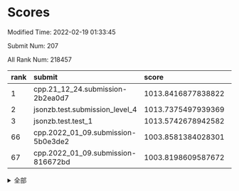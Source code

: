 # Scores

Modified Time: 2022-02-19 01:33:45

Submit Num: 207

All Rank Num: 218457

| rank |               submit               |       score        |       sigma        | pk_num |
| :--- | :--------------------------------- | :----------------- | :----------------- | :----- |
| 1    | cpp.21_12_24.submission-2b2ea0d7   | 1013.8416877838822 | 0.8343003125313166 | 4219   |
| 2    | jsonzb.test.submission_level_4     | 1013.7375497939369 | 0.813760302369612  | 4219   |
| 3    | jsonzb.test.test_1                 | 1013.5742678942582 | 0.8228954626803714 | 4216   |
| 66   | cpp.2022_01_09.submission-5b0e3de2 | 1003.8581384028301 | 0.7240793377440381 | 4223   |
| 67   | cpp.2022_01_09.submission-816672bd | 1003.8198609587672 | 0.7153404978780642 | 4216   |


<details>
<summary>全部</summary>

| rank |                 submit                 |       score        |       sigma        | pk_num |
| :--- | :------------------------------------- | :----------------- | :----------------- | :----- |
| 1    | cpp.21_12_24.submission-2b2ea0d7       | 1013.8416877838822 | 0.8343003125313166 | 4219   |
| 2    | jsonzb.test.submission_level_4         | 1013.7375497939369 | 0.813760302369612  | 4219   |
| 3    | jsonzb.test.test_1                     | 1013.5742678942582 | 0.8228954626803714 | 4216   |
| 4    | gobigger.level_3.submission_level_3_33 | 1011.3477115747436 | 0.7833920840847773 | 4221   |
| 5    | gobigger.level_3.submission_level_3_10 | 1011.2911838462035 | 0.7722347818502284 | 4224   |
| 6    | gobigger.level_3.submission_level_3_20 | 1011.2655136221608 | 0.7412104793844361 | 4219   |
| 7    | gobigger.level_3.submission_level_3_25 | 1011.247073320861  | 0.8097419642074035 | 4225   |
| 8    | gobigger.level_3.submission_level_3_32 | 1011.1889486699396 | 0.8012247350126611 | 4218   |
| 9    | gobigger.level_3.submission_level_3_8  | 1011.182925557428  | 0.8057051652813702 | 4231   |
| 10   | gobigger.level_3.submission_level_3_2  | 1011.1678220001003 | 0.7663386797148333 | 4223   |
| 11   | gobigger.level_3.submission_level_3_0  | 1011.1673653671282 | 0.7701984062998632 | 4227   |
| 12   | gobigger.level_3.submission_level_3_15 | 1011.14681626202   | 0.7918905157280428 | 4223   |
| 13   | gobigger.level_3.submission_level_3_16 | 1011.1037799370855 | 0.7672955230868397 | 4216   |
| 14   | gobigger.level_3.submission_level_3_47 | 1010.8572453321649 | 0.7667389448984129 | 4220   |
| 15   | gobigger.level_3.submission_level_3_13 | 1010.8420939551421 | 0.7735364506480249 | 4224   |
| 16   | gobigger.level_3.submission_level_3_11 | 1010.8097751689297 | 0.7527959520029641 | 4221   |
| 17   | gobigger.level_3.submission_level_3_4  | 1010.6274998608844 | 0.7615796403403687 | 4220   |
| 18   | gobigger.level_3.submission_level_3_19 | 1010.5151873934741 | 0.7467649369793923 | 4218   |
| 19   | gobigger.level_3.submission_level_3_6  | 1010.5098392240074 | 0.7721912305034007 | 4223   |
| 20   | gobigger.level_3.submission_level_3_29 | 1010.3588378326718 | 0.750522662315059  | 4224   |
| 21   | gobigger.level_3.submission_level_3_1  | 1010.3429227976852 | 0.7891766592296771 | 4218   |
| 22   | gobigger.level_3.submission_level_3_26 | 1010.3341547109048 | 0.7595022160811284 | 4219   |
| 23   | gobigger.level_3.submission_level_3_7  | 1010.3131106776709 | 0.7864783779470446 | 4225   |
| 24   | gobigger.level_3.submission_level_3_34 | 1010.3052056822285 | 0.7553622518893858 | 4218   |
| 25   | gobigger.level_3.submission_level_3_38 | 1010.2883656442428 | 0.7692078400487966 | 4218   |
| 26   | gobigger.level_3.submission_level_3_27 | 1010.2098764928875 | 0.7763765839337508 | 4215   |
| 27   | gobigger.level_3.submission_level_3_48 | 1010.0936347691688 | 0.7550451668231802 | 4217   |
| 28   | gobigger.level_3.submission_level_3_24 | 1010.068722164424  | 0.7514126059521401 | 4218   |
| 29   | gobigger.level_3.submission_level_3_46 | 1010.0312316886972 | 0.7377988867618431 | 4224   |
| 30   | gobigger.level_3.submission_level_3_36 | 1010.0238868378908 | 0.7492967502316782 | 4219   |
| 31   | gobigger.level_3.submission_level_3_37 | 1010.0159957261188 | 0.7580077403839426 | 4219   |
| 32   | gobigger.level_3.submission_level_3_40 | 1009.9632354883316 | 0.7717567088666905 | 4222   |
| 33   | gobigger.level_3.submission_level_3_39 | 1009.9412195200518 | 0.7582594376306251 | 4218   |
| 34   | gobigger.level_3.submission_level_3_22 | 1009.9377833432175 | 0.7625035740823592 | 4221   |
| 35   | gobigger.level_3.submission_level_3_31 | 1009.8842836367999 | 0.7610136465037274 | 4218   |
| 36   | gobigger.level_3.submission_level_3_23 | 1009.8769685051534 | 0.7375629151054592 | 4221   |
| 37   | gobigger.level_3.submission_level_3_17 | 1009.8743856286402 | 0.7620728686186667 | 4222   |
| 38   | gobigger.level_3.submission_level_3_43 | 1009.8481601837907 | 0.7724807355730837 | 4219   |
| 39   | gobigger.level_3.submission_level_3_21 | 1009.8231904112347 | 0.7414044366273008 | 4222   |
| 40   | gobigger.level_3.submission_level_3_14 | 1009.817354741466  | 0.7498464624088005 | 4224   |
| 41   | gobigger.level_3.submission_level_3_5  | 1009.8019625643708 | 0.7709575218271059 | 4223   |
| 42   | gobigger.level_3.submission_level_3_42 | 1009.6661727297214 | 0.7466440829162084 | 4222   |
| 43   | gobigger.level_3.submission_level_3_30 | 1009.5814333988336 | 0.7666755542204168 | 4220   |
| 44   | gobigger.level_3.submission_level_3_12 | 1009.5500607529857 | 0.7624315835461072 | 4218   |
| 45   | gobigger.level_3.submission_level_3_44 | 1009.5362914198963 | 0.7466152022381991 | 4223   |
| 46   | gobigger.level_3.submission_level_3_9  | 1009.3509997222277 | 0.7670083805984861 | 4225   |
| 47   | gobigger.level_3.submission_level_3_18 | 1009.3420943324643 | 0.7428986663342686 | 4222   |
| 48   | gobigger.level_3.submission_level_3_28 | 1009.2527274700552 | 0.7560450699594051 | 4222   |
| 49   | gobigger.level_3.submission_level_3_45 | 1009.2264851573603 | 0.737290979126141  | 4223   |
| 50   | gobigger.level_3.submission_level_3_3  | 1008.869605000397  | 0.7334290789440125 | 4226   |
| 51   | gobigger.level_3.submission_level_3_35 | 1008.7638415176858 | 0.7553600123188408 | 4219   |
| 52   | gobigger.level_3.submission_level_3_41 | 1008.7583755160749 | 0.7623903061971095 | 4219   |
| 53   | gobigger.level_3.submission_level_3_49 | 1008.6906282247871 | 0.743828783854896  | 4222   |
| 54   | gobigger.level_1.submission_level_1_38 | 1005.1010004281062 | 0.7206855746229853 | 4220   |
| 55   | gobigger.level_1.submission_level_1_18 | 1005.034556317919  | 0.7249734352382776 | 4218   |
| 56   | gobigger.level_1.submission_level_1_43 | 1004.9632889070523 | 0.7159741654990972 | 4215   |
| 57   | gobigger.level_1.submission_level_1_29 | 1004.6040867280483 | 0.7276338065563801 | 4222   |
| 58   | gobigger.level_1.submission_level_1_0  | 1004.5410866390164 | 0.7338141665752964 | 4222   |
| 59   | gobigger.level_1.submission_level_1_36 | 1004.3894912481932 | 0.7084103061913872 | 4218   |
| 60   | gobigger.level_1.submission_level_1_1  | 1004.3012040660691 | 0.711769107798772  | 4216   |
| 61   | gobigger.level_1.submission_level_1_6  | 1004.1788596836693 | 0.718521045276789  | 4218   |
| 62   | gobigger.level_1.submission_level_1_12 | 1004.16149488804   | 0.723683071681865  | 4219   |
| 63   | gobigger.level_1.submission_level_1_31 | 1004.0191640208843 | 0.7282187670377325 | 4225   |
| 64   | gobigger.level_1.submission_level_1_32 | 1003.9457446007289 | 0.7169343935003326 | 4214   |
| 65   | gobigger.level_1.submission_level_1_3  | 1003.9296165718707 | 0.7107595573274378 | 4223   |
| 66   | cpp.2022_01_09.submission-5b0e3de2     | 1003.8581384028301 | 0.7240793377440381 | 4223   |
| 67   | cpp.2022_01_09.submission-816672bd     | 1003.8198609587672 | 0.7153404978780642 | 4216   |
| 68   | gobigger.level_1.submission_level_1_8  | 1003.8180560109279 | 0.7170635272955596 | 4218   |
| 69   | gobigger.level_1.submission_level_1_14 | 1003.7999832579937 | 0.7269151906294038 | 4217   |
| 70   | gobigger.level_1.submission_level_1_34 | 1003.7857261451375 | 0.7068898462931625 | 4222   |
| 71   | gobigger.level_1.submission_level_1_11 | 1003.7290121713922 | 0.719674929871212  | 4224   |
| 72   | gobigger.level_1.submission_level_1_45 | 1003.5597611643054 | 0.718488443113161  | 4222   |
| 73   | gobigger.level_1.submission_level_1_23 | 1003.5227357281809 | 0.7219363010268406 | 4228   |
| 74   | gobigger.level_1.submission_level_1_21 | 1003.4901451320841 | 0.713176531336063  | 4216   |
| 75   | gobigger.level_1.submission_level_1_10 | 1003.4675521239114 | 0.7111083754949692 | 4220   |
| 76   | gobigger.level_1.submission_level_1_44 | 1003.442465902931  | 0.7220177687151712 | 4219   |
| 77   | gobigger.level_1.submission_level_1_17 | 1003.3935067760171 | 0.7232543319698689 | 4220   |
| 78   | gobigger.level_1.submission_level_1_24 | 1003.3904399612095 | 0.7021355372702356 | 4220   |
| 79   | gobigger.level_1.submission_level_1_20 | 1003.3844741590117 | 0.7239506390398389 | 4221   |
| 80   | gobigger.level_1.submission_level_1_46 | 1003.3471143905366 | 0.7185435481871246 | 4226   |
| 81   | gobigger.level_1.submission_level_1_27 | 1003.2969168312596 | 0.7108404529888066 | 4223   |
| 82   | gobigger.level_1.submission_level_1_5  | 1003.2741850493849 | 0.7142080563669173 | 4223   |
| 83   | gobigger.level_1.submission_level_1_42 | 1003.231291929339  | 0.7197438020337119 | 4219   |
| 84   | gobigger.level_1.submission_level_1_22 | 1003.2220396037716 | 0.7194356976302453 | 4222   |
| 85   | gobigger.level_1.submission_level_1_47 | 1003.1804177447402 | 0.7206239394089626 | 4219   |
| 86   | gobigger.level_1.submission_level_1_35 | 1003.1706288691762 | 0.7169400286780849 | 4224   |
| 87   | gobigger.level_1.submission_level_1_28 | 1003.1501561535664 | 0.711995541503681  | 4224   |
| 88   | gobigger.level_1.submission_level_1_7  | 1003.1494691896377 | 0.7033011170053475 | 4227   |
| 89   | gobigger.level_1.submission_level_1_13 | 1003.1398596322134 | 0.721058297040319  | 4222   |
| 90   | gobigger.level_1.submission_level_1_26 | 1003.0402635735813 | 0.7118719377564336 | 4220   |
| 91   | gobigger.level_1.submission_level_1_40 | 1003.0374227421869 | 0.7035761642230286 | 4218   |
| 92   | gobigger.level_1.submission_level_1_33 | 1002.9379447446696 | 0.721892605265435  | 4220   |
| 93   | gobigger.level_1.submission_level_1_25 | 1002.9358445967033 | 0.7135009496578222 | 4229   |
| 94   | gobigger.level_1.submission_level_1_30 | 1002.8854234082831 | 0.7081518668152091 | 4218   |
| 95   | gobigger.level_1.submission_level_1_15 | 1002.6512366165123 | 0.7146847145179224 | 4226   |
| 96   | gobigger.level_1.submission_level_1_16 | 1002.6378754573838 | 0.7166615963913425 | 4222   |
| 97   | gobigger.level_1.submission_level_1_48 | 1002.5250229876601 | 0.718250168965359  | 4221   |
| 98   | gobigger.level_1.submission_level_1_9  | 1002.4444745437152 | 0.7178999496212781 | 4220   |
| 99   | gobigger.level_1.submission_level_1_37 | 1002.4264003221552 | 0.7338618253903878 | 4221   |
| 100  | gobigger.level_1.submission_level_1_2  | 1002.3773030904722 | 0.7082505082225019 | 4220   |
| 101  | gobigger.level_1.submission_level_1_4  | 1002.3207205172469 | 0.7164867003374606 | 4224   |
| 102  | gobigger.level_1.submission_level_1_39 | 1002.1892450293496 | 0.7271892583528146 | 4224   |
| 103  | gobigger.level_1.submission_level_1_41 | 1001.904255809218  | 0.7097800095385748 | 4220   |
| 104  | gobigger.level_1.submission_level_1_49 | 1001.7463856198848 | 0.7150218450873248 | 4223   |
| 105  | gobigger.level_1.submission_level_1_19 | 1001.0288049779367 | 0.7035750569410899 | 4221   |
| 106  | gobigger.random.submission_random_16   | 996.9112020791506  | 0.6995057418682054 | 4224   |
| 107  | gobigger.random.submission_random_9    | 996.8723572377862  | 0.7081763630440752 | 4226   |
| 108  | gobigger.random.submission_random_35   | 996.7111475832642  | 0.7067572098140152 | 4225   |
| 109  | gobigger.random.submission_random_1    | 996.7056677204827  | 0.703575301450622  | 4223   |
| 110  | gobigger.random.submission_random_30   | 996.6520229379619  | 0.7182245453358548 | 4224   |
| 111  | gobigger.random.submission_random_8    | 996.6372719904971  | 0.7043374927117046 | 4225   |
| 112  | gobigger.random.submission_random_14   | 996.6012366860396  | 0.7070627765208032 | 4222   |
| 113  | gobigger.random.submission_random_38   | 996.5569744093993  | 0.7085702097932529 | 4219   |
| 114  | gobigger.random.submission_random_37   | 996.5128104264974  | 0.7033188188955865 | 4222   |
| 115  | gobigger.random.submission_random_5    | 996.4780411336508  | 0.7105580463032719 | 4216   |
| 116  | gobigger.random.submission_random_32   | 996.4324799126678  | 0.7043043085548875 | 4225   |
| 117  | gobigger.random.submission_random_45   | 996.4084168216101  | 0.7081390416829484 | 4224   |
| 118  | gobigger.random.submission_random_20   | 996.3838531606531  | 0.7208353853174952 | 4219   |
| 119  | gobigger.random.submission_random_48   | 996.3674962463967  | 0.7154765519863466 | 4223   |
| 120  | gobigger.random.submission_random_29   | 996.3537386218903  | 0.7094366857111714 | 4220   |
| 121  | gobigger.random.submission_random_10   | 996.2212916588408  | 0.7219812695553139 | 4225   |
| 122  | gobigger.random.submission_random_24   | 996.1799971907309  | 0.7051051408242527 | 4218   |
| 123  | gobigger.random.submission_random_25   | 996.1520082961349  | 0.7091277871341856 | 4218   |
| 124  | gobigger.random.submission_random_41   | 996.1386437852293  | 0.707558145035836  | 4224   |
| 125  | gobigger.random.submission_random_23   | 996.1296678704988  | 0.7119219384917449 | 4220   |
| 126  | gobigger.random.submission_random_47   | 996.1088688979382  | 0.7082949893929888 | 4223   |
| 127  | gobigger.random.submission_random_6    | 996.1002506446766  | 0.7019292043401568 | 4222   |
| 128  | gobigger.random.submission_random_40   | 996.010364854762   | 0.7094567336370341 | 4225   |
| 129  | gobigger.random.submission_random_49   | 995.8838562182121  | 0.6977042175947502 | 4224   |
| 130  | gobigger.random.submission_random_27   | 995.8124512027379  | 0.712673200432924  | 4227   |
| 131  | gobigger.random.submission_random_28   | 995.8076800444517  | 0.7017255204563303 | 4222   |
| 132  | gobigger.random.submission_random_43   | 995.7738461455559  | 0.7136519669532762 | 4222   |
| 133  | gobigger.random.submission_random_46   | 995.7535755749356  | 0.714565504646273  | 4220   |
| 134  | gobigger.random.submission_random_12   | 995.7121792596278  | 0.7090033568795304 | 4222   |
| 135  | gobigger.random.submission_random_22   | 995.6745097713062  | 0.7023534504913835 | 4219   |
| 136  | gobigger.random.submission_random_21   | 995.6596032549865  | 0.714062171284628  | 4223   |
| 137  | gobigger.random.submission_random_2    | 995.6160245378712  | 0.6963786513788948 | 4220   |
| 138  | gobigger.random.submission_random_26   | 995.6152867290468  | 0.7118154997590379 | 4221   |
| 139  | gobigger.random.submission_random_4    | 995.5729633255593  | 0.7211410192683884 | 4221   |
| 140  | gobigger.random.submission_random_7    | 995.5292551708136  | 0.7174795984547728 | 4223   |
| 141  | gobigger.random.submission_random_18   | 995.507021528499   | 0.7136747545496975 | 4219   |
| 142  | gobigger.random.submission_random_39   | 995.5021053801788  | 0.735927520989875  | 4224   |
| 143  | gobigger.random.submission_random_0    | 995.4098859533229  | 0.7113259018239257 | 4227   |
| 144  | gobigger.random.submission_random_33   | 995.3767095907397  | 0.7381433646418866 | 4220   |
| 145  | gobigger.random.submission_random_17   | 995.3729049241927  | 0.7232603707917892 | 4218   |
| 146  | gobigger.random.submission_random_42   | 995.2161850602263  | 0.7166372341712488 | 4223   |
| 147  | gobigger.random.submission_random_44   | 995.2153533231186  | 0.7018469719918405 | 4218   |
| 148  | gobigger.random.submission_random_13   | 995.2100725790882  | 0.7241275585696487 | 4218   |
| 149  | gobigger.random.submission_random_11   | 995.1967848026776  | 0.7187076365711733 | 4218   |
| 150  | gobigger.random.submission_random_15   | 995.0857080202304  | 0.712645204781624  | 4218   |
| 151  | gobigger.random.submission_random_31   | 994.9772475813169  | 0.7176100837048721 | 4228   |
| 152  | gobigger.random.submission_random_36   | 994.9365942793562  | 0.7067824224031061 | 4222   |
| 153  | gobigger.random.submission_random_34   | 994.9268313405879  | 0.7085779810998757 | 4222   |
| 154  | gobigger.random.submission_random_19   | 994.7407798609894  | 0.7133416930951607 | 4226   |
| 155  | gobigger.random.submission_random_3    | 994.4348854929664  | 0.7136403791316714 | 4223   |
| 156  | gobigger.level_2.submission_level_2_13 | 994.1947804200522  | 0.7220714263671696 | 4223   |
| 157  | gobigger.level_2.submission_level_2_21 | 993.9564863899226  | 0.7107028690039975 | 4221   |
| 158  | gobigger.level_2.submission_level_2_12 | 993.067685731083   | 0.719259612988672  | 4222   |
| 159  | gobigger.level_2.submission_level_2_32 | 993.023176260754   | 0.7370641843373954 | 4216   |
| 160  | gobigger.level_2.submission_level_2_11 | 992.9784740809507  | 0.7476781930310933 | 4226   |
| 161  | gobigger.level_2.submission_level_2_23 | 992.9402569520498  | 0.7388895962839958 | 4227   |
| 162  | gobigger.level_2.submission_level_2_6  | 992.8870668698697  | 0.737079488696562  | 4221   |
| 163  | gobigger.level_2.submission_level_2_42 | 992.8682327514463  | 0.7355873342995617 | 4221   |
| 164  | gobigger.level_2.submission_level_2_10 | 992.8474450546064  | 0.7397685775953377 | 4222   |
| 165  | gobigger.level_2.submission_level_2_41 | 992.8472683597199  | 0.7458385901836133 | 4219   |
| 166  | gobigger.level_2.submission_level_2_33 | 992.8018426972469  | 0.7366938029898417 | 4220   |
| 167  | gobigger.level_2.submission_level_2_25 | 992.7495633212623  | 0.7241092492462637 | 4225   |
| 168  | gobigger.level_2.submission_level_2_19 | 992.7206894598833  | 0.7528976682522512 | 4217   |
| 169  | gobigger.level_2.submission_level_2_9  | 992.6919507476814  | 0.7394253908308434 | 4221   |
| 170  | gobigger.level_2.submission_level_2_38 | 992.5752056695716  | 0.7332998298992527 | 4213   |
| 171  | gobigger.level_2.submission_level_2_17 | 992.3375114563676  | 0.7337700702387783 | 4225   |
| 172  | gobigger.level_2.submission_level_2_2  | 992.1880796959593  | 0.7415214220665444 | 4220   |
| 173  | gobigger.level_2.submission_level_2_0  | 992.1732650579643  | 0.7427972803885827 | 4221   |
| 174  | gobigger.level_2.submission_level_2_28 | 992.1639193271179  | 0.7500450399428581 | 4218   |
| 175  | gobigger.level_2.submission_level_2_40 | 992.1477733435762  | 0.7409628731257143 | 4224   |
| 176  | gobigger.level_2.submission_level_2_22 | 992.0893260134633  | 0.7589096012030165 | 4227   |
| 177  | gobigger.level_2.submission_level_2_3  | 992.0698903835212  | 0.7494422754371377 | 4220   |
| 178  | gobigger.level_2.submission_level_2_30 | 992.0603645637718  | 0.7393216424530703 | 4224   |
| 179  | gobigger.level_2.submission_level_2_44 | 991.9290435672888  | 0.7406010078267808 | 4224   |
| 180  | gobigger.level_2.submission_level_2_18 | 991.9281903446424  | 0.7434225909976941 | 4218   |
| 181  | gobigger.level_2.submission_level_2_29 | 991.8748266267938  | 0.7450368151567893 | 4227   |
| 182  | gobigger.level_2.submission_level_2_34 | 991.802999237488   | 0.7527038743188494 | 4223   |
| 183  | gobigger.level_2.submission_level_2_48 | 991.7133217232142  | 0.7442544621060272 | 4220   |
| 184  | gobigger.level_2.submission_level_2_8  | 991.7097058942269  | 0.7535840602865383 | 4221   |
| 185  | gobigger.level_2.submission_level_2_27 | 991.6498410157161  | 0.7581383251100002 | 4224   |
| 186  | gobigger.level_2.submission_level_2_39 | 991.6379558375717  | 0.7452178099031551 | 4221   |
| 187  | gobigger.level_2.submission_level_2_49 | 991.6374637762123  | 0.7559675295784007 | 4221   |
| 188  | gobigger.level_2.submission_level_2_43 | 991.5753911925236  | 0.7460885726226999 | 4223   |
| 189  | gobigger.level_2.submission_level_2_14 | 991.4390162234743  | 0.7520292726783503 | 4220   |
| 190  | gobigger.level_2.submission_level_2_45 | 991.2193548969943  | 0.7648747688371993 | 4226   |
| 191  | gobigger.level_2.submission_level_2_15 | 991.2111645855151  | 0.7511063318242421 | 4225   |
| 192  | gobigger.level_2.submission_level_2_26 | 991.1415208075267  | 0.7391199361417469 | 4220   |
| 193  | gobigger.level_2.submission_level_2_35 | 991.1215755568386  | 0.7642809644255972 | 4220   |
| 194  | gobigger.level_2.submission_level_2_47 | 991.11692349611    | 0.7463406945613829 | 4223   |
| 195  | gobigger.level_2.submission_level_2_24 | 991.0187081470293  | 0.7583275556004849 | 4223   |
| 196  | gobigger.level_2.submission_level_2_31 | 991.0123878205399  | 0.7890554283053794 | 4221   |
| 197  | gobigger.level_2.submission_level_2_37 | 990.8642052276608  | 0.7638735433233137 | 4219   |
| 198  | gobigger.level_2.submission_level_2_1  | 990.8606560270118  | 0.7399346692650924 | 4224   |
| 199  | gobigger.level_2.submission_level_2_7  | 990.6837811305013  | 0.7549052682731705 | 4220   |
| 200  | gobigger.level_2.submission_level_2_46 | 990.6746741028738  | 0.7603479352668278 | 4221   |
| 201  | gobigger.level_2.submission_level_2_16 | 990.6240085047085  | 0.7527134558591743 | 4221   |
| 202  | gobigger.level_2.submission_level_2_4  | 990.5259745698409  | 0.762531192608402  | 4226   |
| 203  | gobigger.level_2.submission_level_2_36 | 990.228779811767   | 0.7680752307255841 | 4219   |
| 204  | gobigger.level_2.submission_level_2_5  | 990.1162078784029  | 0.741544207322262  | 4226   |
| 205  | gobigger.level_2.submission_level_2_20 | 990.0578753944658  | 0.7714038978000588 | 4218   |
| 206  | gobigger.none.submission_none_0        | 978.6579941245235  | 1.348510842990088  | 4220   |
| 207  | gobigger.none.submission_none_1        | 977.2896024101772  | 1.2928097949945738 | 4220   |

</details>